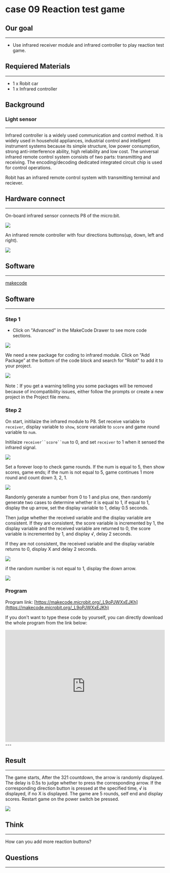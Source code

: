 # case 09 Reaction test game 

## Our goal
---
- Use infrared receiver module and infrared controller to play reaction test game.

## Requiered Materials
---

- 1 x Robit car
- 1 x Infrared controller

## Background
### Light sensor
---
Infrared controller is a widely used communication and control method. It is widely used in household appliances, industrial control and intelligent instrument systems because its simple structure, low power consumption, strong anti-interference ability, high reliability and low cost. The universal infrared remote control system consists of two parts: transmitting and receiving. The encoding/decoding dedicated integrated circuit chip is used for control operations.

Robit has an infrared remote control system with transmitting terminal and reciever.


## Hardware connect
---
On-board infrared sensor connects P8 of the micro:bit. 

![](./images/lNAWQsx.png)

An infrared remote controller with four directions buttons(up, down, left and right).

![](./images/xaePCpG.jpg)

## Software
---
[makecode](https://makecode.microbit.org/#)

## Software
---
### Step 1
- Click on "Advanced" in the MakeCode Drawer to see more code sections.

![](./images/LjMR5IU.png)

We need a new package for coding to infrared module. Click on “Add Package” at the bottom of the code block and search for “Robit" to add it to your project.

![](./images/ISZ6w26.png)


Note：If you get a warning telling you some packages will be removed because of incompatibility issues, either follow the prompts or create a new project in the Project file menu.

### Step 2

On start, initilaize the infrared module to P8. Set receive variable to `receiver`, display variable to `show`, score variable to `score` and game round variable to `num`. 

Initilaize `receiver``score``num` to 0, and set `receiver` to 1 when it sensed the infrared signal.

![](./images/hfUPPVs.png)

Set a forever loop to check game rounds. If the num is equal to 5, then show scores, game ends; if the num is not equal to 5, game continues 1 more round and count down 3, 2, 1.

![](./images/oIMWiCU.png)


Randomly generate a number from 0 to 1 and plus one, then randomly generate two cases to determine whether it is equal to 1, if equal to 1, display the up arrow, set the display variable to 1, delay 0.5 seconds.

Then judge whether the received variable and the display variable are consistent. If they are consistent, the score variable is incremented by 1, the display variable and the received variable are returned to 0, the score variable is incremented by 1, and display √, delay 2 seconds.

If they are not consistent, the received variable and the display variable returns to 0, display X and delay 2 seconds. 

![](./images/2yCd90H.png)

if the random number is not equal to 1, display the down arrow.

![](./images/I8H9sqE.png)



### Program

Program link: [https://makecode.microbit.org/_L9oPJWXxEJKh](https://makecode.microbit.org/_L9oPJWXxEJKh)

If you don't want to type these code by yourself, you can directly download the whole program from the link below:

<div style="position:relative;height:0;padding-bottom:70%;overflow:hidden;"><iframe style="position:absolute;top:0;left:0;width:100%;height:100%;" src="https://makecode.microbit.org/#pub:_L9oPJWXxEJKh" frameborder="0" sandbox="allow-popups allow-forms allow-scripts allow-same-origin"></iframe></div>  
---

## Result
---
The game starts, After the 321 countdown, the arrow is randomly displayed. The delay is 0.5s to judge whether to press the corresponding arrow.  If the corresponding direction button is pressed at the specified time, √ is displayed, if no X is displayed.
The game are 5 rounds, self end and display scores.
Restart game on the power switch be pressed.

![](./images/Mb6YT0d.gif)


## Think
---

How can you add more reaction buttons?


## Questions
---

